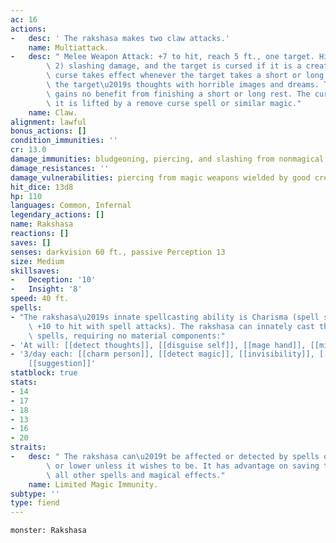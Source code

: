 ```yaml
---
ac: 16
actions:
-   desc: ' The rakshasa makes two claw attacks.'
    name: Multiattack.
-   desc: " Melee Weapon Attack: +7 to hit, reach 5 ft., one target. Hit: 9 (2d6 +\
        \ 2) slashing damage, and the target is cursed if it is a creature. The magical\
        \ curse takes effect whenever the target takes a short or long rest, filling\
        \ the target\u2019s thoughts with horrible images and dreams. The cursed target\
        \ gains no benefit from finishing a short or long rest. The curse lasts until\
        \ it is lifted by a remove curse spell or similar magic."
    name: Claw.
alignment: lawful
bonus_actions: []
condition_immunities: ''
cr: 13.0
damage_immunities: bludgeoning, piercing, and slashing from nonmagical attacks
damage_resistances: ''
damage_vulnerabilities: piercing from magic weapons wielded by good creatures
hit_dice: 13d8
hp: 110
languages: Common, Infernal
legendary_actions: []
name: Rakshasa
reactions: []
saves: []
senses: darkvision 60 ft., passive Perception 13
size: Medium
skillsaves:
-   Deception: '10'
-   Insight: '8'
speed: 40 ft.
spells:
- "The rakshasa\u2019s innate spellcasting ability is Charisma (spell save DC 18,\
    \ +10 to hit with spell attacks). The rakshasa can innately cast the following\
    \ spells, requiring no material components:"
- 'At will: [[detect thoughts]], [[disguise self]], [[mage hand]], [[minor illusion]]'
- '3/day each: [[charm person]], [[detect magic]], [[invisibility]], [[major image]],
    [[suggestion]]'
statblock: true
stats:
- 14
- 17
- 18
- 13
- 16
- 20
straits:
-   desc: " The rakshasa can\u2019t be affected or detected by spells of 6th level\
        \ or lower unless it wishes to be. It has advantage on saving throws against\
        \ all other spells and magical effects."
    name: Limited Magic Immunity.
subtype: ''
type: fiend
---
```

```statblock
monster: Rakshasa
```